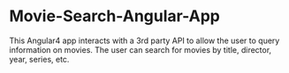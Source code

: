 # Movie-Search-Angular-App
This Angular4 app interacts with a 3rd party API to allow the user to query information on movies. The user can search for movies by title, director, year, series, etc.

